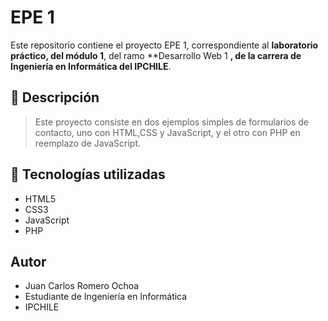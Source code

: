# EPE 1

Este repositorio contiene el proyecto EPE 1, correspondiente al **laboratorio práctico, del módulo 1**, del ramo **Desarrollo Web 1 **, de la carrera de Ingeniería en Informática del IPCHILE**.

## 📌 Descripción

> Este proyecto consiste en dos ejemplos simples de formularios de contacto, uno con HTML,CSS y JavaScript, y el otro con PHP en reemplazo de JavaScript.

## 🧩 Tecnologías utilizadas

- HTML5
- CSS3
- JavaScript
- PHP

## Autor

- Juan Carlos Romero Ochoa
- Estudiante de Ingeniería en Informática
- IPCHILE